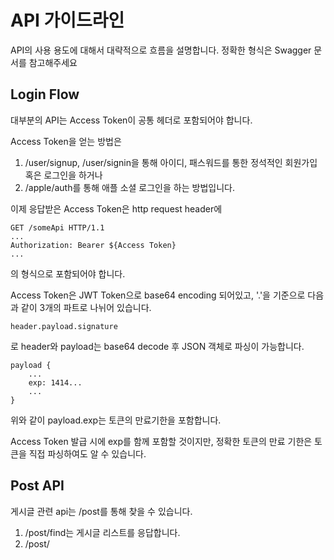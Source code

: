 # API 가이드라인

API의 사용 용도에 대해서 대략적으로 흐름을 설명합니다.
정확한 형식은 Swagger 문서를 참고해주세요

## Login Flow

대부분의 API는 Access Token이 공통 헤더로 포함되어야 합니다.

Access Token을 얻는 방법은
1. /user/signup, /user/signin을 통해 아이디, 패스워드를 통한 정석적인 회원가입 혹은 로그인을 하거나
2. /apple/auth를 통해 애플 소셜 로그인을 하는 방법입니다.

이제 응답받은 Access Token은 http request header에 

```
GET /someApi HTTP/1.1
...
Authorization: Bearer ${Access Token}
...
```
의 형식으로 포함되어야 합니다.

Access Token은 JWT Token으로 base64 encoding 되어있고,
'.'을 기준으로 다음과 같이 3개의 파트로 나뉘어 있습니다.
```
header.payload.signature
```
로 header와 payload는 base64 decode 후 JSON 객체로 파싱이 가능합니다.

```
payload {
    ...
    exp: 1414...
    ...
}
```
위와 같이 payload.exp는 토큰의 만료기한을 포함합니다.

Access Token 발급 시에 exp를 함께 포함할 것이지만, 정확한 토큰의 만료 기한은 토큰을 직접 파싱하여도 알 수 있습니다.

## Post API

게시글 관련 api는 /post를 통해 찾을 수 있습니다.

1. /post/find는 게시글 리스트를 응답합니다.
2. /post/